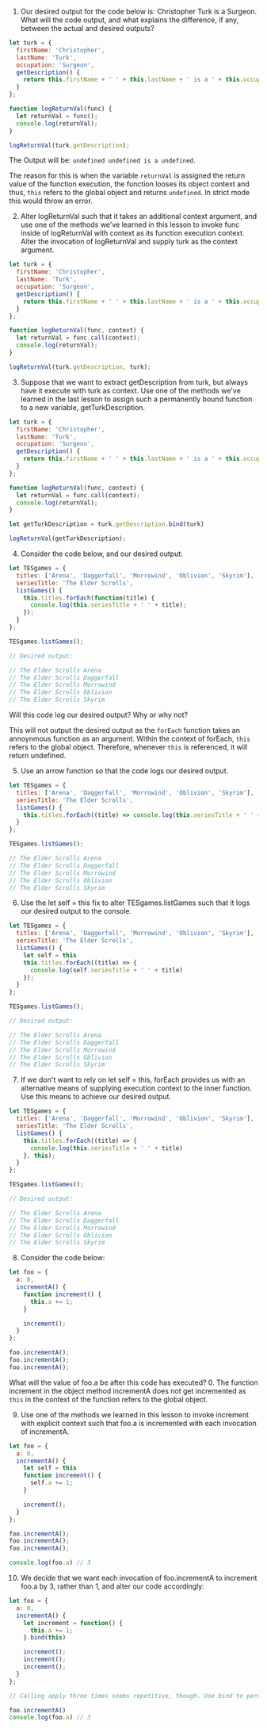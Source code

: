 1) Our desired output for the code below is: Christopher Turk is a Surgeon. What will the code output, and what explains the difference, if any, between the actual and desired outputs?

```js
let turk = {
  firstName: 'Christopher',
  lastName: 'Turk',
  occupation: 'Surgeon',
  getDescription() {
    return this.firstName + ' ' + this.lastName + ' is a ' + this.occupation + '.';
  }
};

function logReturnVal(func) {
  let returnVal = func();
  console.log(returnVal);
}

logReturnVal(turk.getDescription);
```
The Output will be: 
`undefined undefined is a undefined`. 

The reason for this is when the variable `returnVal` is assigned the return value of the function execution, the function looses its object context and thus,  `this` refers to the global object and returns `undefined`. In strict mode this would throw an error. 

2) Alter logReturnVal such that it takes an additional context argument, and use one of the methods we've learned in this lesson to invoke func inside of logReturnVal with context as its function execution context. Alter the invocation of logReturnVal and supply turk as the context argument.

```js
let turk = {
  firstName: 'Christopher',
  lastName: 'Turk',
  occupation: 'Surgeon',
  getDescription() {
    return this.firstName + ' ' + this.lastName + ' is a ' + this.occupation + '.';
  }
};

function logReturnVal(func, context) {
  let returnVal = func.call(context);
  console.log(returnVal);
}

logReturnVal(turk.getDescription, turk);
```

3) Suppose that we want to extract getDescription from turk, but always have it execute with turk as context. Use one of the methods we've learned in the last lesson to assign such a permanently bound function to a new variable, getTurkDescription.

```js
let turk = {
  firstName: 'Christopher',
  lastName: 'Turk',
  occupation: 'Surgeon',
  getDescription() {
    return this.firstName + ' ' + this.lastName + ' is a ' + this.occupation + '.';
  }
};

function logReturnVal(func, context) {
  let returnVal = func.call(context);
  console.log(returnVal);
}

let getTurkDescription = turk.getDescription.bind(turk)

logReturnVal(getTurkDescription);
```

4) Consider the code below, and our desired output:

```js
let TESgames = {
  titles: ['Arena', 'Daggerfall', 'Morrowind', 'Oblivion', 'Skyrim'],
  seriesTitle: 'The Elder Scrolls',
  listGames() {
    this.titles.forEach(function(title) {
      console.log(this.seriesTitle + ' ' + title);
    });
  }
};

TESgames.listGames();

// Desired output:

// The Elder Scrolls Arena
// The Elder Scrolls Daggerfall
// The Elder Scrolls Morrowind
// The Elder Scrolls Oblivion
// The Elder Scrolls Skyrim
```

Will this code log our desired output? Why or why not?

This will not output the desired output as the `forEach` function takes an annoynmous function as an argument. Within the context of forEach, `this` refers to the global object. Therefore, whenever `this` is referenced, it will return undefined. 


5) Use an arrow function so that the code logs our desired output.

```js
let TESgames = {
  titles: ['Arena', 'Daggerfall', 'Morrowind', 'Oblivion', 'Skyrim'],
  seriesTitle: 'The Elder Scrolls',
  listGames() {
    this.titles.forEach((title) => console.log(this.seriesTitle + ' ' + title));
  }
};

TESgames.listGames();

// The Elder Scrolls Arena
// The Elder Scrolls Daggerfall
// The Elder Scrolls Morrowind
// The Elder Scrolls Oblivion
// The Elder Scrolls Skyrim

```

6) Use the let self = this fix to alter TESgames.listGames such that it logs our desired output to the console.

```js
let TESgames = {
  titles: ['Arena', 'Daggerfall', 'Morrowind', 'Oblivion', 'Skyrim'],
  seriesTitle: 'The Elder Scrolls',
  listGames() {
    let self = this
    this.titles.forEach((title) => {
      console.log(self.seriesTitle + ' ' + title)
    });
  }
};

TESgames.listGames();

// Desired output:

// The Elder Scrolls Arena
// The Elder Scrolls Daggerfall
// The Elder Scrolls Morrowind
// The Elder Scrolls Oblivion
// The Elder Scrolls Skyrim
```

7) If we don't want to rely on let self = this, forEach provides us with an alternative means of supplying execution context to the inner function. Use this means to achieve our desired output.

```js
let TESgames = {
  titles: ['Arena', 'Daggerfall', 'Morrowind', 'Oblivion', 'Skyrim'],
  seriesTitle: 'The Elder Scrolls',
  listGames() {
    this.titles.forEach((title) => {
      console.log(this.seriesTitle + ' ' + title)
    }, this);
  }
};

TESgames.listGames();

// Desired output:

// The Elder Scrolls Arena
// The Elder Scrolls Daggerfall
// The Elder Scrolls Morrowind
// The Elder Scrolls Oblivion
// The Elder Scrolls Skyrim
```

8) Consider the code below:

```js
let foo = {
  a: 0,
  incrementA() {
    function increment() {
      this.a += 1;
    }

    increment();
  }
};

foo.incrementA();
foo.incrementA();
foo.incrementA();
```

What will the value of foo.a be after this code has executed?
0. The function increment in the object method incrementA does not get incremented as `this` in the context of the function refers to the global object. 


9) Use one of the methods we learned in this lesson to invoke increment with explicit context such that foo.a is incremented with each invocation of incrementA.

```js
let foo = {
  a: 0,
  incrementA() {
    let self = this
    function increment() {
      self.a += 1;
    }

    increment();
  }
};

foo.incrementA();
foo.incrementA();
foo.incrementA();

console.log(foo.a) // 3
```

10) We decide that we want each invocation of foo.incrementA to increment foo.a by 3, rather than 1, and alter our code accordingly:

```js
let foo = {
  a: 0,
  incrementA() {
    let increment = function() {
      this.a += 1;
    }.bind(this)

    increment();
    increment();
    increment();
  }
};

// Calling apply three times seems repetitive, though. Use bind to permanently set foo as increment's execution context.

foo.incrementA()
console.log(foo.a) // 3
``` 